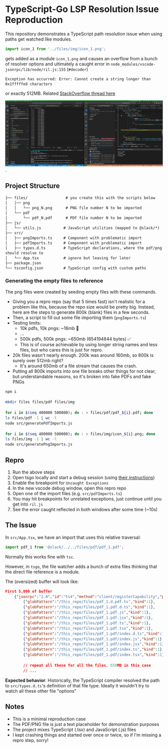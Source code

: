# TypeScript-Go LSP Resolution Issue Reproduction

This repository demonstrates a TypeScript path resolution issue when using paths get watched like modules. 

```typescript
import icon_1 from '../files/img/icon_1.png';
```
gets added as a module `icon_1.png` and causes an overflow from a bunch of resolver options and ultimately a caught error in `node_modules/vscode-jsonrpc/lib/node/ril.js:155` (`#decoder`)
```
Exception has occurred: Error: Cannot create a string longer than 0x1fffffe8 characters
```
or exactly 512MB. Related [StackOverflow thread here](https://stackoverflow.com/questions/68230031/cannot-create-a-string-longer-than-0x1fffffe8-characters-in-json-parse/68263704#68263704)

![debugger exception](tsgo_buffer_catch.png "debugger exception"). 

## Project Structure

```
├── files/                 # you create this with the scripts below
│   │── png
│   │   └── png_N.png      # PNG file number N to be imported
│   └── pdf
│       └── pdf_N.pdf      # PDF file number N to be imported
├── js/
│   └── utils.js          # JavaScript utilities (mapped to @slack/*)
├── src/
│   ├── pngImports.ts     # Component with problematic import
│   ├── pdfImports.ts     # Component with problematic import
│   ├── types.d.ts        # TypeScript declarations, where the pdf/png should resolve to
│   └── App.tsx           # ignore but leaving for later
├── package.json
└── tsconfig.json         # TypeScript config with custom paths
```

### Generating the empty files to reference
The png files were created by seeding empty files with these commands. 
- Giving you a repro repo (say that 5 times fast) isn't realistic for a problem like this, because the repo size would be pretty big. Instead, here are the steps to generate 800k (blank) files in a few seconds.
- Then, a script to fill out some file importing them (`pngImports.ts`)
- Testing limits:
	- 10k pdfs, 10k pngs: ~16mb 🚫
	- ...
	- 500k pdfs, 500k pngs: ~650mb (654194844 bytes) ✅
	- This is of course achievable by using longer string names and less files, but who cares this is just for repro.
- 20k files wasn't nearly enough. 200k was around 160mb, so 800k is surely over 512mb right? 
   - It's around 650mb of a file stream that causes the crash.
- Putting all 800k imports into one file breaks other things for not clear, but understandable reasons, so it's broken into fake PDFs and fake PNGs

```bash
npm i

mkdir files files/pdf files/img

for i in $(seq 400000 500000); do : > files/pdf/pdf_${i}.pdf; done
ls files/pdf -1 | wc -l
node src/generatePdfImports.js 

for i in $(seq 400000 500000); do : > files/img/icon_${i}.png; done
ls files/img -1 | wc -l
node src/generatePngImports.js 
```

## Repro
1. Run the above steps
2. Open tsgo locally and start a debug session (using [their instructions](https://github.com/microsoft/typescript-go/?tab=readme-ov-file#running-lsp-prototype))
3. Enable the breakpoint for `Uncaught Exceptions`
4. In the new vscode debug window, open this repro repo
5. Open one of the import files (e.g. `src/pdfImports.ts`)
6. You may hit breakpoints for unrelated exceptions, just continue until you get into `ril.js`
6. See the error caught reflected in both windows after some time (~10s)

## The Issue

In `src/App.tsx`, we have an import that uses this relative traversal:
```typescript
import pdf_1 from '@slack/../../files/pdf/pdf_1.pdf';
```
Normally this works fine with `tsc`.

However, in `tsgo`, the file watcher adds a bunch of extra files thinking that the direct file reference is a module.

The (oversized) buffer will look like:
```json
First 5,000 of buffer
	{"jsonrpc":"2.0","id":"ts4","method":"client/registerCapability","params":{"registrations":[{"id":"watcher-3","method":"workspace/didChangeWatchedFiles","registerOptions":{"watchers":[
		{"globPattern":"/this_repo/files/pdf_1.d.pdf.ts","kind":1},
		{"globPattern":"/this_repo/files/pdf_1.pdf.d.ts","kind":1},
		{"globPattern":"/this_repo/files/pdf_1.pdf.js","kind":1},
		{"globPattern":"/this_repo/files/pdf_1.pdf.jsx","kind":1},
		{"globPattern":"/this_repo/files/pdf_1.pdf.ts","kind":1},
		{"globPattern":"/this_repo/files/pdf_1.pdf.tsx","kind":1},
		{"globPattern":"/this_repo/files/pdf_1.pdf/index.d.ts","kind":1},
		{"globPattern":"/this_repo/files/pdf_1.pdf/index.js","kind":1},
		{"globPattern":"/this_repo/files/pdf_1.pdf/index.jsx","kind":1},
		{"globPattern":"/this_repo/files/pdf_1.pdf/index.ts","kind":1},
		{"globPattern":"/this_repo/files/pdf_1.pdf/index.tsx","kind":1},

		// repeat all these for all the files, 650MB in this case
		// ...
```


**Expected behavior**: Historically, the TypeScript compiler resolved the path to `src/types.d.ts`'s definition of that file type. Ideally it wouldn't try to watch all these other file "options"


## Notes
- This is a minimal reproduction case
- The PDF/PNG file is just a text placeholder for demonstration purposes
- The project mixes TypeScript (.tsx) and JavaScript (.js) files
- I kept crashing things and started over once or twice, so if I'm missing a repro step, sorry!
